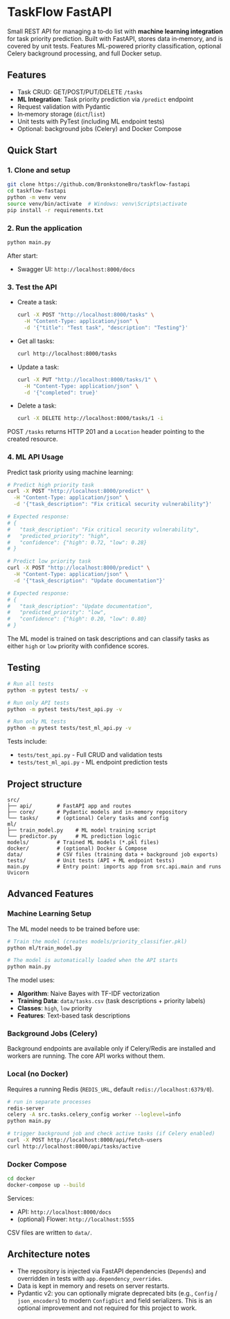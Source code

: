# TaskFlow FastAPI

Small REST API for managing a to‑do list with **machine learning integration** for task priority prediction. Built with FastAPI, stores data in‑memory, and is covered by unit tests. Features ML-powered priority classification, optional Celery background processing, and full Docker setup.

## Features
- Task CRUD: GET/POST/PUT/DELETE `/tasks`
- **ML Integration**: Task priority prediction via `/predict` endpoint
- Request validation with Pydantic
- In‑memory storage (`dict`/`list`)
- Unit tests with PyTest (including ML endpoint tests)
- Optional: background jobs (Celery) and Docker Compose

## Quick Start

### 1. Clone and setup
```bash
git clone https://github.com/BronkstoneBro/taskflow-fastapi
cd taskflow-fastapi
python -m venv venv
source venv/bin/activate  # Windows: venv\Scripts\activate
pip install -r requirements.txt
```

### 2. Run the application
```bash
python main.py
```

After start:
- Swagger UI: `http://localhost:8000/docs`

### 3. Test the API
- Create a task:
  ```bash
  curl -X POST "http://localhost:8000/tasks" \
    -H "Content-Type: application/json" \
    -d '{"title": "Test task", "description": "Testing"}'
  ```
- Get all tasks:
  ```bash
  curl http://localhost:8000/tasks
  ```
- Update a task:
  ```bash
  curl -X PUT "http://localhost:8000/tasks/1" \
    -H "Content-Type: application/json" \
    -d '{"completed": true}'
  ```
- Delete a task:
  ```bash
  curl -X DELETE http://localhost:8000/tasks/1 -i
  ```

POST `/tasks` returns HTTP 201 and a `Location` header pointing to the created resource.

### 4. ML API Usage

Predict task priority using machine learning:

```bash
# Predict high priority task
curl -X POST "http://localhost:8000/predict" \
  -H "Content-Type: application/json" \
  -d '{"task_description": "Fix critical security vulnerability"}'

# Expected response:
# {
#   "task_description": "Fix critical security vulnerability",
#   "predicted_priority": "high",
#   "confidence": {"high": 0.72, "low": 0.28}
# }
```

```bash
# Predict low priority task
curl -X POST "http://localhost:8000/predict" \
  -H "Content-Type: application/json" \
  -d '{"task_description": "Update documentation"}'

# Expected response:
# {
#   "task_description": "Update documentation",
#   "predicted_priority": "low",
#   "confidence": {"high": 0.20, "low": 0.80}
# }
```

The ML model is trained on task descriptions and can classify tasks as either `high` or `low` priority with confidence scores.

## Testing

```bash
# Run all tests
python -m pytest tests/ -v

# Run only API tests
python -m pytest tests/test_api.py -v

# Run only ML tests
python -m pytest tests/test_ml_api.py -v
```

Tests include:
- `tests/test_api.py` - Full CRUD and validation tests
- `tests/test_ml_api.py` - ML endpoint prediction tests

## Project structure

```
src/
├── api/        # FastAPI app and routes
├── core/       # Pydantic models and in‑memory repository
└── tasks/      # (optional) Celery tasks and config
ml/
├── train_model.py    # ML model training script
└── predictor.py      # ML prediction logic
models/         # Trained ML models (*.pkl files)
docker/         # (optional) Docker & Compose
data/           # CSV files (training data + background job exports)
tests/          # Unit tests (API + ML endpoint tests)
main.py         # Entry point: imports app from src.api.main and runs Uvicorn
```

## Advanced Features

### Machine Learning Setup

The ML model needs to be trained before use:

```bash
# Train the model (creates models/priority_classifier.pkl)
python ml/train_model.py

# The model is automatically loaded when the API starts
python main.py
```

The model uses:
- **Algorithm**: Naive Bayes with TF-IDF vectorization
- **Training Data**: `data/tasks.csv` (task descriptions + priority labels)
- **Classes**: `high`, `low` priority
- **Features**: Text-based task descriptions

### Background Jobs (Celery)

Background endpoints are available only if Celery/Redis are installed and workers are running. The core API works without them.

### Local (no Docker)
Requires a running Redis (`REDIS_URL`, default `redis://localhost:6379/0`).

```bash
# run in separate processes
redis-server
celery -A src.tasks.celery_config worker --loglevel=info
python main.py

# trigger background job and check active tasks (if Celery enabled)
curl -X POST http://localhost:8000/api/fetch-users
curl http://localhost:8000/api/tasks/active
```

### Docker Compose

```bash
cd docker
docker-compose up --build
```

Services:
- API: `http://localhost:8000/docs`
- (optional) Flower: `http://localhost:5555`

CSV files are written to `data/`.

## Architecture notes
- The repository is injected via FastAPI dependencies (`Depends`) and overridden in tests with `app.dependency_overrides`.
- Data is kept in memory and resets on server restarts.
- Pydantic v2: you can optionally migrate deprecated bits (e.g., `Config` / `json_encoders`) to modern `ConfigDict` and field serializers. This is an optional improvement and not required for this project to work.